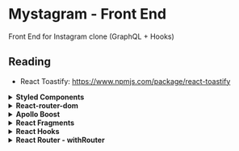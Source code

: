 # Mystagram - Front End

Front End for Instagram clone (GraphQL + Hooks)

## Reading

- React Toastify: https://www.npmjs.com/package/react-toastify

<details><summary><b>Styled Components</b></summary>
<p>

- `ThemeProvider`: A helper component for theming. Injects the theme into all styled components anywhere beneath it in the component tree. https://www.styled-components.com/docs/api#themeprovider
- `theme`: An object that will be injected as `theme` into all interpolations in styled components beneath the provider
- createGlobalStyle: A helper function to generate a special `StyledComponent` that handles global styles. Normally, styled components are automatically scoped to a local CSS class and therefore isolated from other components. In the case of `createGlobalStyle`, this limitation is removed and things like CSS resets or base stylesheets can be applied. https://www.styled-components.com/docs/api#createglobalstyle

</p>
</details>

<details><summary><b>React-router-dom</b></summary>
<p>

- https://reacttraining.com/react-router/web/guides/basic-components
- `<Route>`: Route matching is done by comparing a `<Route>`'s path prop to the current location’s pathname. When a `<Route>` matches it will render its content and when it does not match, it will render null. A `<Route>` with no path will always match.
- `<Switch>`: The `<Switch>` component is used to group `<Route>`s together. The `<Switch>` is not required for grouping `<Route>`s, but it can be quite useful.
- Route Component: https://reacttraining.com/react-router/web/api/Route
  - component: A React component to render only when the location matches. It will be rendered with route props. https://reacttraining.com/react-router/web/api/Route/component
  - exact(bool): When true, will only match if the path matches the location.pathname exactly. https://reacttraining.com/react-router/web/api/Route/exact-bool

### HashRouter vs BrowserRouter

- https://stackoverflow.com/questions/51974369/hashrouter-vs-browserrouter
- `HashRouter`: It uses URL hash, it puts no limitations on supported browsers or web server. Server-side routing is independent from client-side routing. https://reacttraining.com/react-router/web/api/HashRouter
- `BrowserRouter`: It uses history API, i.e. it's unavailable for legacy browsers (IE 9 and lower and contemporaries). Client-side React application is able to maintain clean routes like example.com/react/route but needs to be backed by web server. https://reacttraining.com/react-router/web/api/BrowserRouter

</p>
</details>

<details><summary><b>Apollo Boost</b></summary>
<p>

- https://github.com/apollographql/apollo-client/tree/master/packages/apollo-boost

- ApolloClient is connected to your app

</p>
</details>

<details><summary><b>React Fragments</b></summary>
<p>

https://reactjs.org/docs/fragments.html

- `Fragments`: A common pattern in React is for a component to return multiple elements. Fragments let you group a list of children without adding extra nodes to the DOM.

</p>
</details>

<details><summary><b>React Hooks</b></summary>
<p>

https://reactjs.org/docs/hooks-overview.html

- `useState` is a Hook (we’ll talk about what this means in a moment). We call it inside a function component to add some local state to it. React will preserve this state between re-renders.
- `useState` returns a pair: the current state value and a function that lets you update it. You can call this function from an event handler or somewhere else.

- Array Destructuring: https://developer.mozilla.org/en-US/docs/Web/JavaScript/Reference/Operators/Destructuring_assignment#Array_destructuring

  </p>
  </details>

<details><summary><b>React Router - withRouter</b></summary>
<p>

https://reacttraining.com/react-router/core/api/withRouter

You can get access to the `history` object’s properties and the closest `<Route>'s match` via the withRouter higher-order component. withRouter will pass updated match, location, and history props to the wrapped component whenever it renders.

  </p>
  </details>
